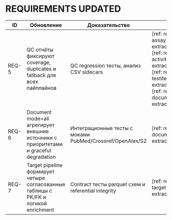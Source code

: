 # REQUIREMENTS UPDATED

| ID    | Обновление | Доказательство | Ссылки |
|-------|------------|----------------|--------|
| REQ-5 | QC отчёты фиксируют coverage, duplicates и fallback для всех пайплайнов | QC regression тесты, анализ CSV sidecars | [ref: repo:docs/requirements/05-assay-extraction.md@test_refactoring_32] [ref: repo:docs/requirements/06-activity-data-extraction.md@test_refactoring_32] [ref: repo:docs/requirements/07a-testitem-extraction.md@test_refactoring_32] [ref: repo:docs/requirements/09-document-chembl-extraction.md@test_refactoring_32] |
| REQ-6 | Document mode=all агрегирует внешние источники с приоритетами и graceful degradation | Интеграционные тесты с моками PubMed/Crossref/OpenAlex/S2 | [ref: repo:docs/requirements/09-document-chembl-extraction.md@test_refactoring_32] |
| REQ-7 | Target pipeline формирует четыре согласованные таблицы с PK/FK и логикой enrichment | Contract тесты parquet схем и referential integrity | [ref: repo:docs/requirements/08-target-data-extraction.md@test_refactoring_32] |

